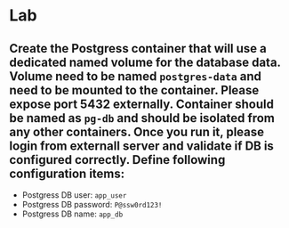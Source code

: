 # Lab

## Create the Postgress container that will use a dedicated named volume for the database data. Volume need to be named `postgres-data` and need to be mounted to the container. Please expose port 5432 externally. Container should be named as `pg-db` and should be isolated from any other containers. Once you run it, please login from externall server and validate if DB is configured correctly. Define following configuration items:
- Postgress DB user: `app_user`
- Postgress DB password: `P@ssw0rd123!`
- Postgress DB name: `app_db`

